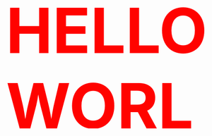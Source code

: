<!--<img src="https://thefrostypixel.github.io/Test/home-readme.svg" width="400" height="400">-->
<svg xmlns="http://www.w3.org/2000/svg" viewBox="0 0 100 100">
  <foreignObject width="100%" height="100%">
    <div xmlns="http://www.w3.org/1999/xhtml">
      <style>
        h1 {
          color: red;
          animation: mymove 2s infinite;
        }
        @keyframes mymove {
          from {
            color: red;
          }
          to {
            color: yellow;
          }
        }
      </style>
      <h1>
        HELLO WORLD!
      </h1>
    </div>
  </foreignObject>
</svg>
